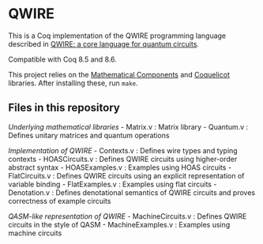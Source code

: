 # QWIRE

This is a Coq implementation of the QWIRE programming language described
in [QWIRE: a core language for quantum circuits][1].

Compatible with Coq 8.5 and 8.6.

This project relies on the [Mathematical Components][2] and [Coquelicot][3]
libraries. After installing these, run `make`.

Files in this repository
------------------------

*Underlying mathematical libraries*
	- Matrix.v : Matrix library
	- Quantum.v : Defines unitary matrices and quantum operations

*Implementation of QWIRE*
	- Contexts.v : Defines wire types and typing contexts
	- HOASCircuits.v : Defines QWIRE circuits using higher-order abstract syntax
	- HOASExamples.v : Examples using HOAS circuits
	- FlatCircuits.v : Defines QWIRE circuits using an explicit representation
      of variable binding
	- FlatExamples.v : Examples using flat circuits
	- Denotation.v : Defines denotational semantics of QWIRE circuits and proves
      correctness of example circuits
	  
*QASM-like representation of QWIRE*
 	- MachineCircuits.v : Defines QWIRE circuits in the style of QASM
	- MachineExamples.v : Examples using machine circuits



[1]: http://dl.acm.org/citation.cfm?id=3009894
[2]: https://math-comp.github.io/math-comp/
[3]: http://coquelicot.saclay.inria.fr/
